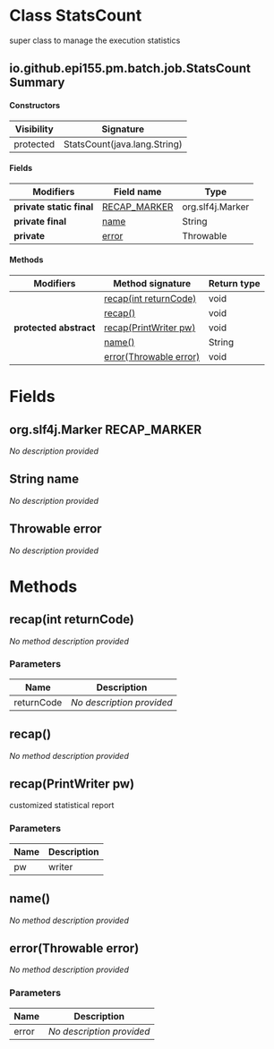 Class StatsCount
================
super class to manage the execution statistics

io.github.epi155.pm.batch.job.StatsCount Summary
-------
#### Constructors
| Visibility | Signature                    |
| ---------- | ---------------------------- |
| protected  | StatsCount(java.lang.String) |
#### Fields
| Modifiers                | Field name                                   | Type             |
| ------------------------ | -------------------------------------------- | ---------------- |
| **private static final** | [RECAP_MARKER](#orgslf4jmarker-recap_marker) | org.slf4j.Marker |
| **private final**        | [name](#javalangstring-name)                 | String           |
| **private**              | [error](#javalangthrowable-error)            | Throwable        |
#### Methods
| Modifiers              | Method signature                                | Return type |
| ---------------------- | ----------------------------------------------- | ----------- |
|                        | [recap(int returnCode)](#recapint-returncode)   | void        |
|                        | [recap()](#recap)                               | void        |
| **protected abstract** | [recap(PrintWriter pw)](#recapprintwriter-pw)   | void        |
|                        | [name()](#name)                                 | String      |
|                        | [error(Throwable error)](#errorthrowable-error) | void        |

Fields
======
org.slf4j.Marker RECAP_MARKER
-----------------------------
*No description provided*


String name
---------------------
*No description provided*


Throwable error
-------------------------
*No description provided*


Methods
=======
recap(int returnCode)
---------------------
*No method description provided*

### Parameters

| Name       | Description               |
| ---------- | ------------------------- |
| returnCode | *No description provided* |

recap()
-------
*No method description provided*


recap(PrintWriter pw)
---------------------
customized statistical report

### Parameters

| Name | Description |
| ---- | ----------- |
| pw   | writer      |


name()
------
*No method description provided*


error(Throwable error)
----------------------
*No method description provided*

### Parameters

| Name  | Description               |
| ----- | ------------------------- |
| error | *No description provided* |

